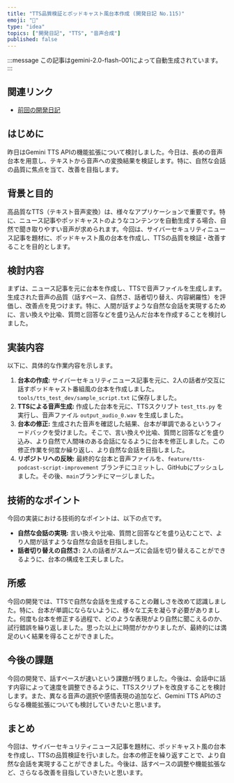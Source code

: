 ```yaml
---
title: "TTS品質検証とポッドキャスト風台本作成 (開発日記 No.115)"
emoji: "🎤"
type: "idea"
topics: ["開発日記", "TTS", "音声合成"]
published: false
---
```


:::message
この記事はgemini-2.0-flash-001によって自動生成されています。
:::

## 関連リンク

- [前回の開発日記](https://zenn.dev/centervil/articles/2025-06-23_115_dev-diary)

## はじめに

昨日はGemini TTS APIの機能拡張について検討しました。今日は、長めの音声台本を用意し、テキストから音声への変換結果を検証します。特に、自然な会話の品質に焦点を当て、改善を目指します。

## 背景と目的

高品質なTTS（テキスト音声変換）は、様々なアプリケーションで重要です。特に、ニュース記事やポッドキャストのようなコンテンツを自動生成する場合、自然で聞き取りやすい音声が求められます。今回は、サイバーセキュリティニュース記事を題材に、ポッドキャスト風の台本を作成し、TTSの品質を検証・改善することを目的とします。

## 検討内容

まずは、ニュース記事を元に台本を作成し、TTSで音声ファイルを生成します。生成された音声の品質（話すペース、自然さ、話者切り替え、内容網羅性）を評価し、改善点を見つけます。特に、人間が話すような自然な会話を実現するために、言い換えや比喩、質問と回答などを盛り込んだ台本を作成することを検討しました。

## 実装内容

以下に、具体的な作業内容を示します。

1.  **台本の作成:** サイバーセキュリティニュース記事を元に、2人の話者が交互に話すポッドキャスト番組風の台本を作成しました。`tools/tts_test_dev/sample_script.txt` に保存しました。
2.  **TTSによる音声生成:** 作成した台本を元に、TTSスクリプト `test_tts.py` を実行し、音声ファイル `output_audio_0.wav` を生成しました。
3.  **台本の修正:** 生成された音声を確認した結果、台本が単調であるというフィードバックを受けました。そこで、言い換えや比喩、質問と回答などを盛り込み、より自然で人間味のある会話になるように台本を修正しました。この修正作業を何度か繰り返し、より自然な会話を目指しました。
4.  **リポジトリへの反映:** 最終的な台本と音声ファイルを、`feature/tts-podcast-script-improvement` ブランチにコミットし、GitHubにプッシュしました。その後、`main`ブランチにマージしました。

## 技術的なポイント

今回の実装における技術的なポイントは、以下の点です。

*   **自然な会話の実現:** 言い換えや比喩、質問と回答などを盛り込むことで、より人間が話すような自然な会話を目指しました。
*   **話者切り替えの自然さ:** 2人の話者がスムーズに会話を切り替えることができるように、台本の構成を工夫しました。

## 所感

今回の開発では、TTSで自然な会話を生成することの難しさを改めて認識しました。特に、台本が単調にならないように、様々な工夫を凝らす必要がありました。何度も台本を修正する過程で、どのような表現がより自然に聞こえるのか、試行錯誤を繰り返しました。思った以上に時間がかかりましたが、最終的には満足のいく結果を得ることができました。

## 今後の課題

今回の開発で、話すペースが速いという課題が残りました。今後は、会話中に話す内容によって速度を調整できるように、TTSスクリプトを改良することを検討します。また、異なる音声の選択や感情表現の追加など、Gemini TTS APIのさらなる機能拡張についても検討していきたいと思います。

## まとめ

今回は、サイバーセキュリティニュース記事を題材に、ポッドキャスト風の台本を作成し、TTSの品質検証を行いました。台本の修正を繰り返すことで、より自然な会話を実現することができました。今後は、話すペースの調整や機能拡張など、さらなる改善を目指していきたいと思います。